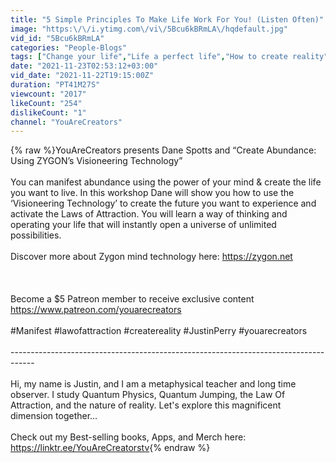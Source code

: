 ```yaml
---
title: "5 Simple Principles To Make Life Work For You! (Listen Often)"
image: "https:\/\/i.ytimg.com\/vi\/5Bcu6kBRmLA\/hqdefault.jpg"
vid_id: "5Bcu6kBRmLA"
categories: "People-Blogs"
tags: ["Change your life","Life a perfect life","How to create reality"]
date: "2021-11-23T02:53:12+03:00"
vid_date: "2021-11-22T19:15:00Z"
duration: "PT41M27S"
viewcount: "2017"
likeCount: "254"
dislikeCount: "1"
channel: "YouAreCreators"
---
```

{% raw %}YouAreCreators presents Dane Spotts and “Create Abundance: Using ZYGON’s Visioneering Technology”<br /><br />You can manifest abundance using the power of your mind &amp; create the life you want to live. In this workshop Dane will show you how to use the ‘Visioneering Technology’ to create the future you want to experience and activate the Laws of Attraction. You will learn a way of thinking and operating your life that will instantly open a universe of unlimited possibilities.<br /><br />Discover more about Zygon mind technology here: <a rel="nofollow" target="blank" href="https://zygon.net">https://zygon.net</a> <br /><br /><br /><br />Become a $5 Patreon member to receive exclusive content <a rel="nofollow" target="blank" href="https://www.patreon.com/youarecreators">https://www.patreon.com/youarecreators</a><br /><br />#Manifest #lawofattraction #createreality #JustinPerry #youarecreators<br /><br />------------------------------------------------------------------------------------<br /><br />Hi, my name is Justin, and I am a metaphysical teacher and long time observer. I study Quantum Physics, Quantum Jumping, the Law Of Attraction, and the nature of reality.  Let's explore this magnificent dimension together...<br /><br />Check out my Best-selling books, Apps, and Merch here: <a rel="nofollow" target="blank" href="https://linktr.ee/YouAreCreatorstv">https://linktr.ee/YouAreCreatorstv</a>{% endraw %}
